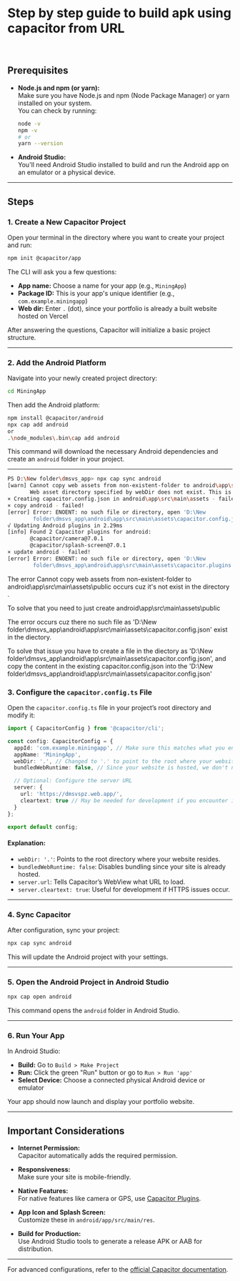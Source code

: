 # Step by step guide to build apk using capacitor from URL
<br>


## **Prerequisites**

- **Node.js and npm (or yarn):**  
  Make sure you have Node.js and npm (Node Package Manager) or yarn installed on your system.  
  You can check by running:

  ```bash
  node -v
  npm -v
  # or
  yarn --version
  ```

- **Android Studio:**  
  You'll need Android Studio installed to build and run the Android app on an emulator or a physical device.

---

## **Steps**

### 1. Create a New Capacitor Project

Open your terminal in the directory where you want to create your project and run:

```bash
npm init @capacitor/app
```

The CLI will ask you a few questions:

- **App name:** Choose a name for your app (e.g., `MiningApp`)
- **Package ID:** This is your app's unique identifier (e.g., `com.example.miningapp`)
- **Web dir:** Enter `.` (dot), since your portfolio is already a built website hosted on Vercel

After answering the questions, Capacitor will initialize a basic project structure.

---

### 2. Add the Android Platform

Navigate into your newly created project directory:

```bash
cd MiningApp
```

Then add the Android platform:

```bash
npm install @capacitor/android
npx cap add android 
or
.\node_modules\.bin\cap add android
```

This command will download the necessary Android dependencies and create an `android` folder in your project.

---

```bash
PS D:\New folder\dmsvs_app> npx cap sync android
[warn] Cannot copy web assets from non-existent-folder to android\app\src\main\assets\public
       Web asset directory specified by webDir does not exist. This is not an error because server.url is set in config.
× Creating capacitor.config.json in android\app\src\main\assets - failed!
× copy android - failed!
[error] Error: ENOENT: no such file or directory, open 'D:\New
        folder\dmsvs_app\android\app\src\main\assets\capacitor.config.json'
√ Updating Android plugins in 2.29ms
[info] Found 2 Capacitor plugins for android:
       @capacitor/camera@7.0.1
       @capacitor/splash-screen@7.0.1
× update android - failed!
[error] Error: ENOENT: no such file or directory, open 'D:\New
        folder\dmsvs_app\android\app\src\main\assets\capacitor.plugins.json'
```
The error Cannot copy web assets from non-existent-folder to android\app\src\main\assets\public occurs cuz it's not exist in the directory .

To solve that you need to just create  android\app\src\main\assets\public

The error occurs cuz there no such file as 'D:\New
        folder\dmsvs_app\android\app\src\main\assets\capacitor.config.json' exist in the diectory. 

To solve that issue you have to create a file in the diectory as 'D:\New
        folder\dmsvs_app\android\app\src\main\assets\capacitor.config.json', and copy the content in the existing capacitor.config.json into the 'D:\New
        folder\dmsvs_app\android\app\src\main\assets\capacitor.config.json'



### 3. Configure the `capacitor.config.ts` File

Open the `capacitor.config.ts` file in your project’s root directory and modify it:

```ts
import { CapacitorConfig } from '@capacitor/cli';

const config: CapacitorConfig = {
  appId: 'com.example.miningapp', // Make sure this matches what you entered during initialization
  appName: 'MiningApp',
  webDir: '.', // Changed to '.' to point to the root where your website "is"
  bundledWebRuntime: false, // Since your website is hosted, we don't need to bundle a web runtime

  // Optional: Configure the server URL
  server: {
    url: 'https://dmsvspz.web.app/',
    cleartext: true // May be needed for development if you encounter issues with HTTPS
  }
};

export default config;
```

#### Explanation:
- `webDir: '.'`: Points to the root directory where your website resides.
- `bundledWebRuntime: false`: Disables bundling since your site is already hosted.
- `server.url`: Tells Capacitor’s WebView what URL to load.
- `server.cleartext: true`: Useful for development if HTTPS issues occur.

---

### 4. Sync Capacitor

After configuration, sync your project:

```bash
npx cap sync android
```

This will update the Android project with your settings.

---

### 5. Open the Android Project in Android Studio

```bash
npx cap open android
```

This command opens the `android` folder in Android Studio.

---

### 6. Run Your App

In Android Studio:

- **Build:** Go to `Build > Make Project`
- **Run:** Click the green "Run" button or go to `Run > Run 'app'`
- **Select Device:** Choose a connected physical Android device or emulator

Your app should now launch and display your portfolio website.

---

## **Important Considerations**

- **Internet Permission:**  
  Capacitor automatically adds the required permission.

- **Responsiveness:**  
  Make sure your site is mobile-friendly.

- **Native Features:**  
  For native features like camera or GPS, use [Capacitor Plugins](https://capacitorjs.com/docs/plugins).

- **App Icon and Splash Screen:**  
  Customize these in `android/app/src/main/res`.

- **Build for Production:**  
  Use Android Studio tools to generate a release APK or AAB for distribution.

---

For advanced configurations, refer to the [official Capacitor documentation](https://capacitorjs.com/docs).
